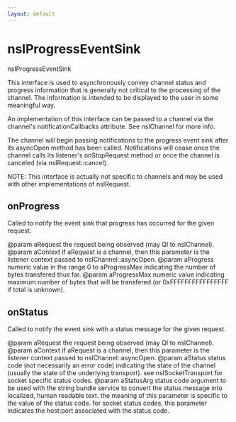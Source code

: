```yaml
---
layout: default
---
```


# nsIProgressEventSink #

nsIProgressEventSink

This interface is used to asynchronously convey channel status and progress
information that is generally not critical to the processing of the channel.
The information is intended to be displayed to the user in some meaningful
way.

An implementation of this interface can be passed to a channel via the
channel's notificationCallbacks attribute.  See nsIChannel for more info.

The channel will begin passing notifications to the progress event sink
after its asyncOpen method has been called.  Notifications will cease once
the channel calls its listener's onStopRequest method or once the channel
is canceled (via nsIRequest::cancel).

NOTE: This interface is actually not specific to channels and may be used
with other implementations of nsIRequest.


## onProgress ##

Called to notify the event sink that progress has occurred for the
given request.

@param aRequest
       the request being observed (may QI to nsIChannel).
@param aContext
       if aRequest is a channel, then this parameter is the listener
       context passed to nsIChannel::asyncOpen.
@param aProgress
       numeric value in the range 0 to aProgressMax indicating the
       number of bytes transfered thus far.
@param aProgressMax
       numeric value indicating maximum number of bytes that will be
       transfered (or 0xFFFFFFFFFFFFFFFF if total is unknown).


## onStatus ##

Called to notify the event sink with a status message for the given
request.

@param aRequest
       the request being observed (may QI to nsIChannel).
@param aContext
       if aRequest is a channel, then this parameter is the listener
       context passed to nsIChannel::asyncOpen.
@param aStatus
       status code (not necessarily an error code) indicating the
       state of the channel (usually the state of the underlying
       transport).  see nsISocketTransport for socket specific status
       codes.
@param aStatusArg
       status code argument to be used with the string bundle service
       to convert the status message into localized, human readable
       text.  the meaning of this parameter is specific to the value
       of the status code.  for socket status codes, this parameter
       indicates the host:port associated with the status code.

